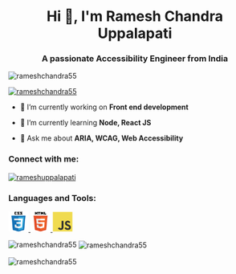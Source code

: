 <h1 align="center">Hi 👋, I'm Ramesh Chandra Uppalapati</h1>
<h3 align="center">A passionate Accessibility Engineer from India</h3>

<p align="left"> <img src="https://komarev.com/ghpvc/?username=rameshchandra55&label=Profile%20views&color=0e75b6&style=flat" alt="rameshchandra55" /> </p>

<p align="left"> <a href="https://github.com/ryo-ma/github-profile-trophy"><img src="https://github-profile-trophy.vercel.app/?username=rameshchandra55" alt="rameshchandra55" /></a> </p>

- 🔭 I’m currently working on **Front end development**

- 🌱 I’m currently learning **Node, React JS**

- 💬 Ask me about **ARIA, WCAG, Web Accessibility**

<h3 align="left">Connect with me:</h3>
<p align="left">
<a href="https://linkedin.com/in/rameshuppalapati" target="blank"><img align="center" src="https://raw.githubusercontent.com/rahuldkjain/github-profile-readme-generator/master/src/images/icons/Social/linked-in-alt.svg" alt="rameshuppalapati" height="30" width="40" /></a>
</p>

<h3 align="left">Languages and Tools:</h3>
<p align="left"> <a href="https://www.w3schools.com/css/" target="_blank" rel="noreferrer"> <img src="https://raw.githubusercontent.com/devicons/devicon/master/icons/css3/css3-original-wordmark.svg" alt="css3" width="40" height="40"/> </a> <a href="https://www.w3.org/html/" target="_blank" rel="noreferrer"> <img src="https://raw.githubusercontent.com/devicons/devicon/master/icons/html5/html5-original-wordmark.svg" alt="html5" width="40" height="40"/> </a> <a href="https://developer.mozilla.org/en-US/docs/Web/JavaScript" target="_blank" rel="noreferrer"> <img src="https://raw.githubusercontent.com/devicons/devicon/master/icons/javascript/javascript-original.svg" alt="javascript" width="40" height="40"/> </a> </p>

<p><img align="left" src="https://github-readme-stats.vercel.app/api/top-langs?username=rameshchandra55&show_icons=true&locale=en&layout=compact" alt="rameshchandra55" /></p>

<p>&nbsp;<img align="center" src="https://github-readme-stats.vercel.app/api?username=rameshchandra55&show_icons=true&locale=en" alt="rameshchandra55" /></p>

<p><img align="center" src="https://github-readme-streak-stats.herokuapp.com/?user=rameshchandra55&" alt="rameshchandra55" /></p>

